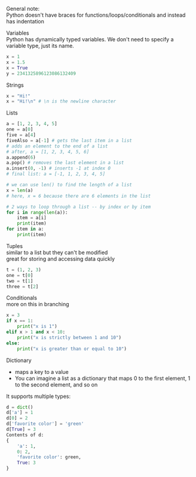 General note: \
Python doesn't have braces for functions/loops/conditionals and instead has indentation

Variables \
Python has dynamically typed variables. We don't need to specify a variable type, just its name. 

```python
x = 1
x = 1.5
x = True
y = 2341325896123086132409
```

Strings
```python
x = "Hi!"
x = "Hi!\n" # \n is the newline character
```

Lists
```python
a = [1, 2, 3, 4, 5]
one = a[0]
five = a[4]
fiveAlso = a[-1] # gets the last item in a list
# adds an element to the end of a list
# after, a = [1, 2, 3, 4, 5, 6]
a.append(6)
a.pop() # removes the last element in a list
a.insert(0, -1) # inserts -1 at index 0
# final list: a = [-1, 1, 2, 3, 4, 5]
```
```python
# we can use len() to find the length of a list
x = len(a)
# here, x = 6 because there are 6 elements in the list
```
```python
# 2 ways to loop through a list -- by index or by item
for i in range(len(a)):
    item = a[i]
    print(item)
for item in a:
    print(item)
```

Tuples \
similar to a list but they can't be modified \
great for storing and accessing data quickly
```python
t = (1, 2, 3)
one = t[0]
two = t[1]
three = t[2]
```

Conditionals \
more on this in branching
```python
x = 3
if x == 1:
    print("x is 1")
elif x > 1 and x < 10:
    print("x is strictly between 1 and 10")
else:
    print("x is greater than or equal to 10")
```

Dictionary
* maps a key to a value
* You can imagine a list as a dictionary that maps 0 to the first element, 1 to the second element, and so on

It supports multiple types:
```python
d = dict()
d['a'] = 1
d[0] = 2
d['favorite color'] = 'green'
d[True] = 3
Contents of d:
{
    'a': 1,
    0: 2,
    'favorite color': green, 
    True: 3
}
```
